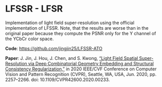 # LFSSR - LFSR

Implementation of light field super-resolution using the official implementation of LFSSR.
Note, that the results are worse than in the original paper because they compute the PSNR only for the Y channel of the YCbCr color space.

**Code**: https://github.com/jingjin25/LFSSR-ATO

**Paper**: J. Jin, J. Hou, J. Chen, and S. Kwong, [“Light Field Spatial Super-Resolution via Deep Combinatorial Geometry Embedding and Structural Consistency Regularization,”](https://openaccess.thecvf.com/content_CVPR_2020/html/Jin_Light_Field_Spatial_Super-Resolution_via_Deep_Combinatorial_Geometry_Embedding_and_CVPR_2020_paper.html) in 2020 IEEE/CVF Conference on Computer Vision and Pattern Recognition (CVPR), Seattle, WA, USA, Jun. 2020, pp. 2257–2266. doi: 10.1109/CVPR42600.2020.00233.
